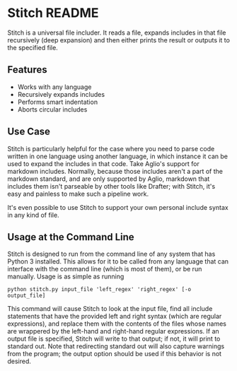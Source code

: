 # Stitch README

Stitch is a universal file includer. It reads a file, expands includes in that
file recursively (deep expansion) and then either prints the result or outputs
it to the specified file.

## Features
+ Works with any language
+ Recursively expands includes
+ Performs smart indentation
+ Aborts circular includes

## Use Case
Stitch is particularly helpful for the case where you need to parse code written
in one language using another language, in which instance it can be used to
expand the includes in that code. Take Aglio's support for markdown includes.
Normally, because those includes aren't a part of the markdown standard, and are
only supported by Aglio, markdown that includes them isn't parseable by other
tools like Drafter; with Stitch, it's easy and painless to make such a pipeline
work.

It's even possible to use Stitch to support your own personal include syntax
in any kind of file.

## Usage at the Command Line
Stitch is designed to run from the command line of any system that has Python 3
installed. This allows for it to be called from any language that can interface
with the command line (which is most of them), or be run manually. Usage is as
simple as running

```
python stitch.py input_file 'left_regex' 'right_regex' [-o output_file]
```

This command will cause Stitch to look at the input file, find all include
statements that have the provided left and right syntax (which are regular
expressions), and replace them with the contents of the files whose names are
wrappered by the left-hand and right-hand regular expressions. If an output file
is specified, Stitch will write to that output; if not, it will print to
standard out. Note that redirecting standard out will also capture warnings
from the program; the output option should be used if this behavior is not
desired.
